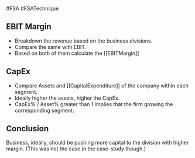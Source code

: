 #FSA #FSATechnique 

## EBIT Margin
- Breakdown the revenue based on the business divisions. 
- Compare the same with EBIT.
- Based on both of them calculate the [[EBITMargin]] 

## CapEx 
- Compare Assets and [[CapitalExpenditure]] of the company within each segment. 
- Ideally higher the assets, higher the CapEx. 
- CapEx% / Asset% greater than 1 implies that the firm growing the corresponding segment. 

## Conclusion 
Business, ideally, should be pushing more capital to the division with higher margin. 
	(This was not the case in the case-study though.)

